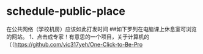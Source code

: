 # schedule-public-place
在公共网络（学校机房）应该如此打发时间
##如下罗列在电脑课上休息室可浏览的网站。
1、点击成专家！有意思的一个项目，关于计算机的（（https://github.com/vic317yeh/One-Click-to-Be-Pro

